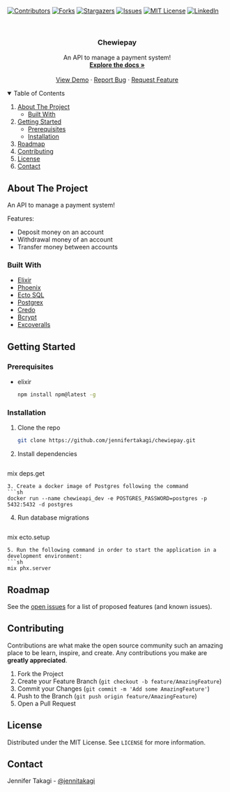 <!-- Inspired by https://github.com/jennifertakagi/chewiepay -->

<!-- PROJECT SHIELDS -->
[![Contributors][contributors-shield]][contributors-url]
[![Forks][forks-shield]][forks-url]
[![Stargazers][stars-shield]][stars-url]
[![Issues][issues-shield]][issues-url]
[![MIT License][license-shield]][license-url]
[![LinkedIn][linkedin-shield]][linkedin-url]



<!-- PROJECT LOGO -->
<br />
<p align="center">
  <h3 align="center">Chewiepay</h3>

  <p align="center">
    An API to manage a payment system!
    <br />
    <a href="https://github.com/jennifertakagi/chewiepay"><strong>Explore the docs »</strong></a>
    <br />
    <br />
    <a href="LINK_DEMO">View Demo</a>
    ·
    <a href="https://github.com/jennifertakagi/chewiepay/issues">Report Bug</a>
    ·
    <a href="https://github.com/jennifertakagi/chewiepay/issues">Request Feature</a>
  </p>
</p>



<!-- TABLE OF CONTENTS -->
<details open="open">
  <summary>Table of Contents</summary>
  <ol>
    <li>
      <a href="#about-the-project">About The Project</a>
      <ul>
        <li><a href="#built-with">Built With</a></li>
      </ul>
    </li>
    <li>
      <a href="#getting-started">Getting Started</a>
      <ul>
        <li><a href="#prerequisites">Prerequisites</a></li>
        <li><a href="#installation">Installation</a></li>
      </ul>
    </li>
    <li><a href="#roadmap">Roadmap</a></li>
    <li><a href="#contributing">Contributing</a></li>
    <li><a href="#license">License</a></li>
    <li><a href="#contact">Contact</a></li>
  </ol>
</details>



<!-- ABOUT THE PROJECT -->
## About The Project

An API to manage a payment system!

Features:
* Deposit money on an account
* Withdrawal money of an account
* Transfer money between accounts



### Built With

* [Elixir](https://elixir-lang.org/)
* [Phoenix](https://www.phoenixframework.org/)
* [Ecto SQL](https://github.com/elixir-ecto/ecto_sql)
* [Postgrex](https://github.com/elixir-ecto/postgrex)
* [Credo](https://github.com/rrrene/credo)
* [Bcrypt](https://github.com/riverrun/bcrypt_elixir)
* [Excoveralls](https://github.com/parroty/excoveralls)

<!-- GETTING STARTED -->
## Getting Started

### Prerequisites

* elixir
  ```sh
  npm install npm@latest -g
  ```



### Installation

1. Clone the repo
   ```sh
   git clone https://github.com/jennifertakagi/chewiepay.git
   ```
2. Install dependencies
   ```sh
  mix deps.get
   ```
3. Create a docker image of Postgres following the command
   ```sh
  docker run --name chewieapi_dev -e POSTGRES_PASSWORD=postgres -p 5432:5432 -d postgres 
   ```
4. Run database migrations
   ```sh
  mix ecto.setup
   ```
5. Run the following command in order to start the application in a development environment:
   ```sh
  mix phx.server
   ```



<!-- ROADMAP -->
## Roadmap

See the [open issues](https://github.com/jennifertakagi/chewiepay/issues) for a list of proposed features (and known issues).



<!-- CONTRIBUTING -->
## Contributing

Contributions are what make the open source community such an amazing place to be learn, inspire, and create. Any contributions you make are **greatly appreciated**.

1. Fork the Project
2. Create your Feature Branch (`git checkout -b feature/AmazingFeature`)
3. Commit your Changes (`git commit -m 'Add some AmazingFeature'`)
4. Push to the Branch (`git push origin feature/AmazingFeature`)
5. Open a Pull Request



<!-- LICENSE -->
## License

Distributed under the MIT License. See `LICENSE` for more information.



<!-- CONTACT -->
## Contact

Jennifer Takagi - [@jennitakagi](https://twitter.com/jennitakagi)



<!-- MARKDOWN LINKS & IMAGES -->
<!-- https://www.markdownguide.org/basic-syntax/#reference-style-links -->
[contributors-shield]: https://img.shields.io/github/contributors/jennifertakagi/chewiepay.svg?style=for-the-badge
[contributors-url]: https://github.com/jennifertakagi/chewiepay/graphs/contributors
[forks-shield]: https://img.shields.io/github/forks/jennifertakagi/chewiepay.svg?style=for-the-badge
[forks-url]: https://github.com/jennifertakagi/chewiepay/network/members
[stars-shield]: https://img.shields.io/github/stars/jennifertakagi/chewiepay.svg?style=for-the-badge
[stars-url]: https://github.com/jennifertakagi/chewiepay/stargazers
[issues-shield]: https://img.shields.io/github/issues/jennifertakagi/chewiepay.svg?style=for-the-badge
[issues-url]: https://github.com/jennifertakagi/chewiepay/issues
[license-shield]: https://img.shields.io/github/license/jennifertakagi/chewiepay.svg?style=for-the-badge
[license-url]: https://github.com/jennifertakagi/chewiepay/blob/master/LICENSE.txt
[linkedin-shield]: https://img.shields.io/badge/-LinkedIn-black.svg?style=for-the-badge&logo=linkedin&colorB=555
[linkedin-url]: https://linkedin.com/in/jennifertakagi
